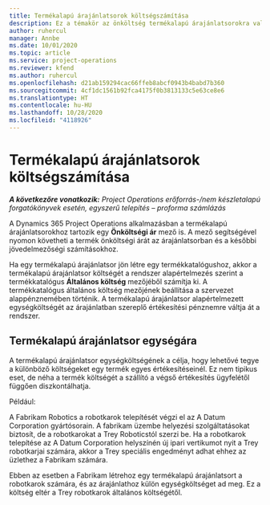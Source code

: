```yaml
---
title: Termékalapú árajánlatsorok költségszámítása
description: Ez a témakör az önköltség termékalapú árajánlatsorokra való alkalmazásával kapcsolatban tartalmaz információkat.
author: ruhercul
manager: Annbe
ms.date: 10/01/2020
ms.topic: article
ms.service: project-operations
ms.reviewer: kfend
ms.author: ruhercul
ms.openlocfilehash: d21ab159294cac66ffeb8abcf0943b4babd7b360
ms.sourcegitcommit: 4cf1dc1561b92fca4175f0b3813133c5e63ce8e6
ms.translationtype: HT
ms.contentlocale: hu-HU
ms.lasthandoff: 10/28/2020
ms.locfileid: "4118926"
---
```

# <a name="costing-product-based-quote-lines"></a>Termékalapú árajánlatsorok költségszámítása

_**A következőre vonatkozik:** Project Operations erőforrás-/nem készletalapú forgatókönyvek esetén, egyszerű telepítés – proforma számlázás_


A Dynamics 365 Project Operations alkalmazásban a termékalapú árajánlatsorokhoz tartozik egy **Önköltségi ár** mező is. A mező segítségével nyomon követheti a termék önköltségi árát az árajánlatsorban és a későbbi jövedelmezőségi számításokhoz.

Ha egy termékalapú árajánlatsor jön létre egy termékkatalógushoz, akkor a termékalapú árajánlatsor költségét a rendszer alapértelmezés szerint a termékkatalógus **Általános költség** mezőjéből számítja ki. A termékkatalógus általános költség mezőjének beállítása a szervezet alappénznemében történik. A termékalapú árajánlatsor alapértelmezett egységköltségét az árajánlatban szereplő értékesítési pénznemre váltja át a rendszer.

## <a name="unit-cost-on-a-product-based-quote-line"></a>Termékalapú árajánlatsor egységára

A termékalapú árajánlatsor egységköltségének a célja, hogy lehetővé tegye a különböző költségeket egy termék egyes értékesítéseinél. Ez nem tipikus eset, de néha a termék költségét a szállító a végső értékesítés ügyfelétől függően diszkontálhatja.

Például:

A Fabrikam Robotics a robotkarok telepítését végzi el az A Datum Corporation gyártósorain. A fabrikam üzembe helyezési szolgáltatásokat biztosít, de a robotkarokat a Trey Roboticstól szerzi be. Ha a robotkarok telepítése az A Datum Corporation helyszínén új ipari vertikumot nyit a Trey robotkarjai számára, akkor a Trey speciális engedményt adhat ehhez az üzlethez a Fabrikam számára.

Ebben az esetben a Fabrikam létrehoz egy termékalapú árajánlatsort a robotkarok számára, és az árajánlathoz külön egységköltséget ad meg. Ez a költség eltér a Trey robotkarok általános költségétől.
